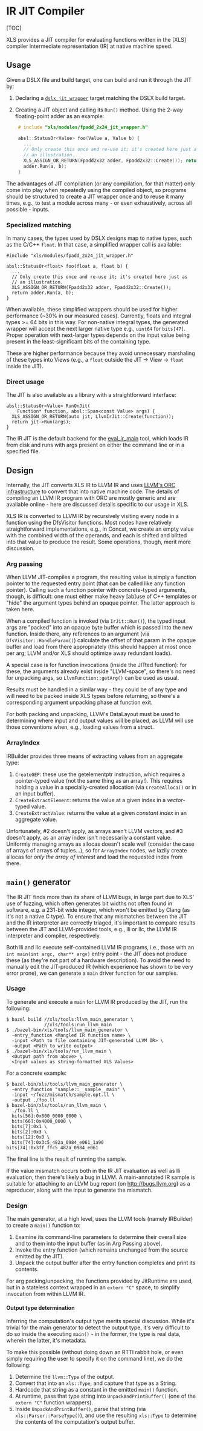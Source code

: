 # IR JIT Compiler

[TOC]

XLS provides a JIT compiler for evaluating functions written in the [XLS]
compiler intermediate representation (IR) at native machine speed.

## Usage

Given a DSLX file and build target, one can build and run it through the JIT by:

1.  Declaring a
    [`dslx_jit_wrapper`](http://cs/xls/build/build_defs.bzl) target
    matching the DSLX build target.
2.  Creating a JIT object and calling its `Run()` method. Using the 2-way
    floating-point adder as an example:

    ```c
     # include "xls/modules/fpadd_2x24_jit_wrapper.h"

     absl::StatusOr<Value> foo(Value a, Value b) {
       ...
       // Only create this once and re-use it; it's created here just as
       // an illustration.
       XLS_ASSIGN_OR_RETURN(Fpadd2x32 adder, Fpadd2x32::Create()); return
       adder.Run(a, b);
     }
    ```

The advantages of JIT compilation (or any
compilation, for that matter) only come into play when repeatedly using the
compiled object, so programs should be structured to create a JIT wrapper
once and to reuse it many times, e.g., to test a module across many - or
even exhaustively, across all possible - inputs.

### Specialized matching

In many cases, the types used by DSLX designs map to native types, such as the
C/C++ `float`. In that case, a simplified wrapper call is available:

```
#include "xls/modules/fpadd_2x24_jit_wrapper.h"

absl::StatusOr<float> foo(float a, float b) {
  ...
  // Only create this once and re-use it; it's created here just as
  // an illustration.
  XLS_ASSIGN_OR_RETURN(Fpadd2x32 adder, Fpadd2x32::Create());
  return adder.Run(a, b);
}
```

When available, these simplified wrappers should be used for higher performance
(~30% in our measured cases). Currently, floats and integral types >= 64 bits in
this way. For non-native integral types, the generated wrapper will accept the
next larger native type e.g., `uint64` for `bits[47]`. Proper operation with
next-larger types depends on the input value being present in the
least-significant bits of the containing type.

These are higher performance because they avoid unnecessary marshaling of these
types into Views (e.g., a `float` outside the JIT -> View -> `float` inside the
JIT).

### Direct usage

The JIT is also available as a library with a straightforward interface:

```
absl::StatusOr<Value> RunOnJit(
    Function* function, absl::Span<const Value> args) {
  XLS_ASSIGN_OR_RETURN(auto jit, LlvmIrJit::Create(function));
  return jit->Run(args);
}
```

The IR JIT is the default backend for the
[eval_ir_main](./tools.md#eval-ir-main)
tool, which loads IR from disk and runs with args present on either the command
line or in a specified file.

## Design

Internally, the JIT converts XLS IR to LLVM IR and uses
[LLVM's ORC infrastructure](https://llvm.org/docs/ORCv2.html) to convert that
into native machine code. The details of compiling an LLVM IR program with ORC
are mostly generic and are available online - here are discussed details
specific to our usage in XLS.

XLS IR is converted to LLVM IR by recursively visiting every node in a function
using the DfsVisitor functions. Most nodes have relatively straightforward
implementations, e.g., in Concat, we create an empty value with the combined
width of the operands, and each is shifted and blitted into that value to
produce the result. Some operations, though, merit more discussion.

### Arg passing

When LLVM JIT-compiles a program, the resulting value is simply a function
pointer to the requested entry point (that can be called like any function
pointer). Calling such a function pointer with concrete-typed arguments, though,
is difficult: one must either make heavy [ab]use of C++ templates or "hide" the
argument types behind an opaque pointer. The latter approach is taken here.

When a compiled function is invoked (via `IrJit::Run()`), the typed input args
are "packed" into an opaque byte buffer which is passed into the new function.
Inside there, any references to an argument (via `DfsVisitor::HandleParam()`)
calculate the offset of that param in the opaque buffer and load from there
appropriately (this should happen at most once per arg; LLVM and/or XLS should
optimize away redundant loads).

A special case is for function invocations (inside the JITted function): for
these, the arguments already exist inside "LLVM-space", so there's no need for
unpacking args, so `LlvmFunction::getArg()` can be used as usual.

Results must be handled in a similar way - they could be of any type and will
need to be packed inside XLS types before returning, so there's a corresponding
argument unpacking phase at function exit.

For both packing and unpacking, LLVM's DataLayout must be used to determining
where input and output values will be placed, as LLVM will use those conventions
when, e.g., loading values from a struct.

### ArrayIndex

IRBuilder provides three means of extracting values from an aggregate type:

1.  `CreateGEP`: these use the getelementptr instruction, which requires a
    pointer-typed value (not the same thing as an array!). This requires holding
    a value in a specially-created allocation (via `CreateAlloca()` or in an
    input buffer).
1.  `CreateExtractElement`: returns the value at a given index in a
    *vector*-typed value.
1.  `CreateExtractValue`: returns the value at a given *constant index* in an
    aggregate value.

Unfortunately, #2 doesn't apply, as arrays aren't LLVM vectors, and #3 doesn't
apply, as an array index isn't necessarily a constant value. Uniformly managing
arrays as allocas doesn't scale well (consider the case of arrays of arrays of
tuples...), so for `ArrayIndex` nodes, we lazily create allocas for _only the
array of interest_ and load the requested index from there.

## `main()` generator

The IR JIT finds more than its share of LLVM bugs, in large part due to XLS' use
of fuzzing, which often generates bit widths not often found in software, e.g. a
231-bit wide integer, which won't be emitted by Clang (as it's not a native C
type). To ensure that any mismatches between the JIT and the IR interpreter are
correctly triaged, it's important to compare results between the JIT and
LLVM-provided tools, e.g., lli or llc, the LLVM IR interpreter and compiler,
respectively.

Both lli and llc execute self-contained LLVM IR programs, i.e., those with an
`int main(int argc, char** argv)` entry point - the JIT does not produce these
(as they're not part of a hardware description). To avoid the need to manually
edit the JIT-produced IR (which experience has shown to be very error prone), we
can generate a `main` driver function for our samples.

### Usage

To generate and execute a `main` for LLVM IR produced by the JIT, run the
following:

```
$ bazel build //xls/tools:llvm_main_generator \
              //xls/tools:run_llvm_main
$ ./bazel-bin/xls/tools/llvm_main_generator \
  -entry_function <Mangled IR function name> \
  -input <Path to file containing JIT-generated LLVM IR> \
  -output <Path to write output>
$ ./bazel-bin/xls/tools/run_llvm_main \
  <Output path from above> \
  <Input values as string-formatted XLS Values>
```

For a concrete example:

```
$ bazel-bin/xls/tools/llvm_main_generator \
  -entry_function "sample::__sample__main" \
  -input ~/fuzz/mismatch/sample.opt.ll \
  -output ./foo.ll
$ bazel-bin/xls/tools/run_llvm_main \
  ./foo.ll \
  bits[56]:0x800_0000_0000 \
  bits[66]:0x4000_0000 \
  bits[7]:0x1 \
  bits[2]:0x3 \
  bits[12]:0x0 \
  bits[74]:0x3c5_482a_0984_e061_1a90
bits[74]:0x3ff_ffc5_482a_0984_e061
```

The final line is the result of running the sample.

If the value mismatch occurs both in the IR JIT evaluation as well as lli
evaluation, then there's likely a bug in LLVM. A main-annotated IR sample is
suitable for attaching to an LLVM bug report (on http://bugs.llvm.org) as a
reproducer, along with the input to generate the mismatch.

### Design

The main generator, at a high level, uses the LLVM tools (namely IRBuilder) to
create a `main()` function to:

1.  Examine its command-line parameters to determine their overall size and to
    them into the input buffer (as in Arg Passing above).
1.  Invoke the entry function (which remains unchanged from the source emitted
    by the JIT).
1.  Unpack the output buffer after the entry function completes and print its
    contents.

For arg packing/unpacking, the functions provided by JitRuntime are used, but in
a stateless context wrapped in an `extern "C"` space, to simplify invocation
from within LLVM IR.

#### Output type determination

Inferring the computation's output type merits special discussion. While it's
trivial for the main generator to detect the output type, it's very difficult to
do so inside the executing `main()` - in the former, the type is real data,
wherein the latter, it's metadata.

To make this possible (without doing down an RTTI rabbit hole, or even simply
requiring the user to specify it on the command line), we do the following:

1.  Determine the `llvm::Type` of the output.
1.  Convert that into an `xls::Type`, and capture that type as a String.
1.  Hardcode that string as a constant in the emitted `main()` function.
1.  At runtime, pass that type string into `UnpackAndPrintBuffer()` (one of the
    `extern "C"` function wrappers).
1.  Inside `UnpackAndPrintBuffer()`, parse that string (via
    `xls::Parser::ParseType()`), and use the resulting `xls::Type` to determine
    the contents of the computation's output buffer.
